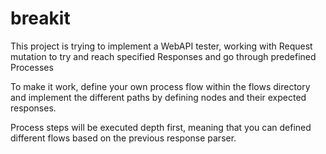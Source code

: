 # breakit

This project is trying to implement a WebAPI tester, working with Request mutation to try and reach specified Responses and go through predefined Processes

To make it work, define your own process flow within the flows directory and implement the different paths by defining nodes and their expected responses.

Process steps will be executed depth first, meaning that you can defined different flows
based on the previous response parser. 